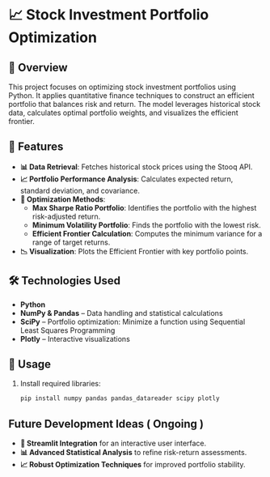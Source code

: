 # 📈 Stock Investment Portfolio Optimization  

## 🚀 Overview  
This project focuses on optimizing stock investment portfolios using Python. It applies quantitative finance techniques to construct an efficient portfolio that balances risk and return. The model leverages historical stock data, calculates optimal portfolio weights, and visualizes the efficient frontier.  

## 🔹 Features  
- **📊 Data Retrieval**: Fetches historical stock prices using the Stooq API.  
- **📈 Portfolio Performance Analysis**: Calculates expected return, standard deviation, and covariance.  
- **🔎 Optimization Methods**:  
  - **Max Sharpe Ratio Portfolio**: Identifies the portfolio with the highest risk-adjusted return.  
  - **Minimum Volatility Portfolio**: Finds the portfolio with the lowest risk.  
  - **Efficient Frontier Calculation**: Computes the minimum variance for a range of target returns.  
- **📉 Visualization**: Plots the Efficient Frontier with key portfolio points.  

## 🛠️ Technologies Used  
- **Python**  
- **NumPy & Pandas** – Data handling and statistical calculations  
- **SciPy** – Portfolio optimization: Minimize a function using Sequential Least Squares Programming
- **Plotly** – Interactive visualizations  

## 🔧 Usage  
1. Install required libraries:  
   ```bash
   pip install numpy pandas pandas_datareader scipy plotly
## Future Development Ideas ( Ongoing )
- **🎨 Streamlit Integration** for an interactive user interface.
- **📊 Advanced Statistical Analysis**  to refine risk-return assessments.
- **📈 Robust Optimization Techniques**  for improved portfolio stability.
